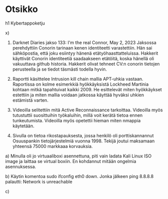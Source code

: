 # Otsikko
h1 Kybertappoketju

x) 
1. Darknet Diaries jakso 133: I'm the real Connor, May 2, 2023
   Jaksossa perehdyttiin Conorin tarinaan kenen identiteetti varastettiin. Hän sai sähköpostia, että joku esiintyy hänenä etätyöhaasttatteluissa. Hakkerit käyttivät Conorin identiteetiä saadaakseen etätöitä, koska hänellä oli vakuuttava github historia. Hakkerit olivat tehneet CV:n conorin tietojen perusteella ja se tiedot täsmästi todella hyvin.
2. Raportti käsittelee Intrusion kill chain mallia APT-uhkia vastaan. Raportissa on kolme esimerkkiä hyökkäyksistä Lockheed Martinia kohtaan mitkä tapahtuivat kaikki 2009. He esittelevät miten hyökkäykset estettiin ja miten mallia voidaan jatkossa käyttää hyväksi uhkien estämistä varten.

3. Videoilla selitettiin mitä Active Reconnaissance tarkoittaa. Videoilla myös tutustuttii suosittuihin työkaluihin, millä voit kerätä tietoa ennen tunkeutumista. Videoilla myös opetettii hieman miten nmappia käytetään. 

4. Sivulla on tietoa rikostapauksesta, jossa henkilö oli porttiskannannut Osuuspankin tietojärjestelmiä vuonna 1998. Tekijä joutui maksamaan yhteensä 75000 markkaaa korvauksia.

a) Minulla oli jo virtuaaliboxi asennettuna, piti vain ladata Kali Linux ISO image ja laittaa se virtual boxiin. En kohdannut mitään ongelmia asennuksessa.

b)  Käytin komentoa sudo ifconfig eth0 down. Jonka jälkeen ping 8.8.8.8 palautti: Network is unreachable

c) 
